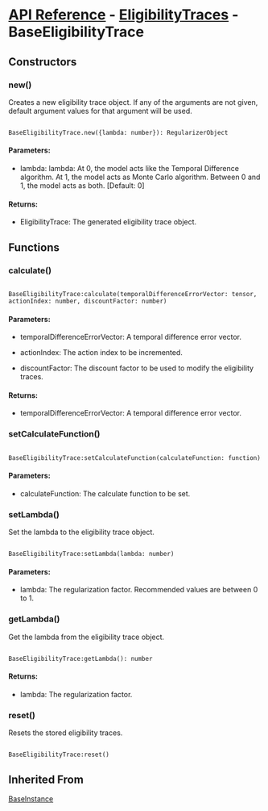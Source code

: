 # [API Reference](../../API.md) - [EligibilityTraces](../EligibilityTraces.md) - BaseEligibilityTrace

## Constructors

### new()

Creates a new eligibility trace object. If any of the arguments are not given, default argument values for that argument will be used.

```

BaseEligibilityTrace.new({lambda: number}): RegularizerObject

```

#### Parameters:

* lambda: lambda: At 0, the model acts like the Temporal Difference algorithm. At 1, the model acts as Monte Carlo algorithm. Between 0 and 1, the model acts as both. [Default: 0]

#### Returns:

* EligibilityTrace: The generated eligibility trace object.

## Functions

### calculate()

```

BaseEligibilityTrace:calculate(temporalDifferenceErrorVector: tensor, actionIndex: number, discountFactor: number)

```

#### Parameters:

* temporalDifferenceErrorVector: A temporal difference error vector.

* actionIndex: The action index to be incremented.

* discountFactor: The discount factor to be used to modify the eligibility traces.

#### Returns:

* temporalDifferenceErrorVector: A temporal difference error vector.

### setCalculateFunction()

```

BaseEligibilityTrace:setCalculateFunction(calculateFunction: function)

```

#### Parameters:

* calculateFunction: The calculate function to be set.

### setLambda()

Set the lambda to the eligibility trace object.

```

BaseEligibilityTrace:setLambda(lambda: number)

```

#### Parameters:

* lambda: The regularization factor. Recommended values are between 0 to 1.

### getLambda()

Get the lambda from the eligibility trace object.

```

BaseEligibilityTrace:getLambda(): number

```

#### Returns:

* lambda: The regularization factor.

### reset()

Resets the stored eligibility traces.

```

BaseEligibilityTrace:reset()

```

## Inherited From

[BaseInstance](../Cores/BaseInstance.md)
